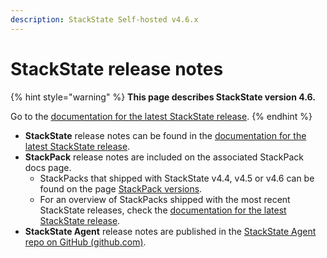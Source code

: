 ```yaml
---
description: StackState Self-hosted v4.6.x
---
```


# StackState release notes

{% hint style="warning" %}
**This page describes StackState version 4.6.**

Go to the [documentation for the latest StackState release](https://docs.stackstate.com/setup/upgrade-stackstate/sts-release-notes).
{% endhint %}

* **StackState** release notes can be found in the [documentation for the latest StackState release](https://docs.stackstate.com/setup/upgrade-stackstate/sts-release-notes).
* **StackPack** release notes are included on the associated StackPack docs page. 
  * StackPacks that shipped with StackState v4.4, v4.5 or v4.6 can be found on the page [StackPack versions](stackpack-versions.md). 
  * For an overview of StackPacks shipped with the most recent StackState releases, check the [documentation for the latest StackState release](https://docs.stackstate.com/setup/upgrade-stackstate/stackpack-versions).
* **StackState Agent** release notes are published in the [StackState Agent repo on GitHub \(github.com\)](https://github.com/StackVista/stackstate-agent/blob/master/stackstate-changelog.md).

